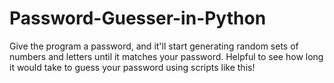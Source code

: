 # Password-Guesser-in-Python
Give the program a password, and it'll start generating random sets of numbers and letters until it matches your password.  Helpful to see how long it would take to guess your password using scripts like this!
